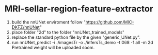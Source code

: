 # MRI-sellar-region-feature-extractor
1. build the nnUNet enviroment follow "https://github.com/MIC-DKFZ/nnUNet"
2. place folder "2d" to the folder "nnUNet_trained_models"
3. replace the standard python file by the given "generic_UNet.py".
4. run nnUNet_predict -i ./imagesTr -o ./infersTs_demo -t 068 -f all -m 2d
Pretrained weight will be uploaded soom.
